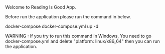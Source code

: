Welcome to Reading Is Good App.

Before run the application please run the command in below.

docker-compose docker-compose.yml up -d

WARNING : If you try to run this command in Windows, You need to go docker-compose.yml and delete
            "platform: linux/x86_64" then you can run the application.
